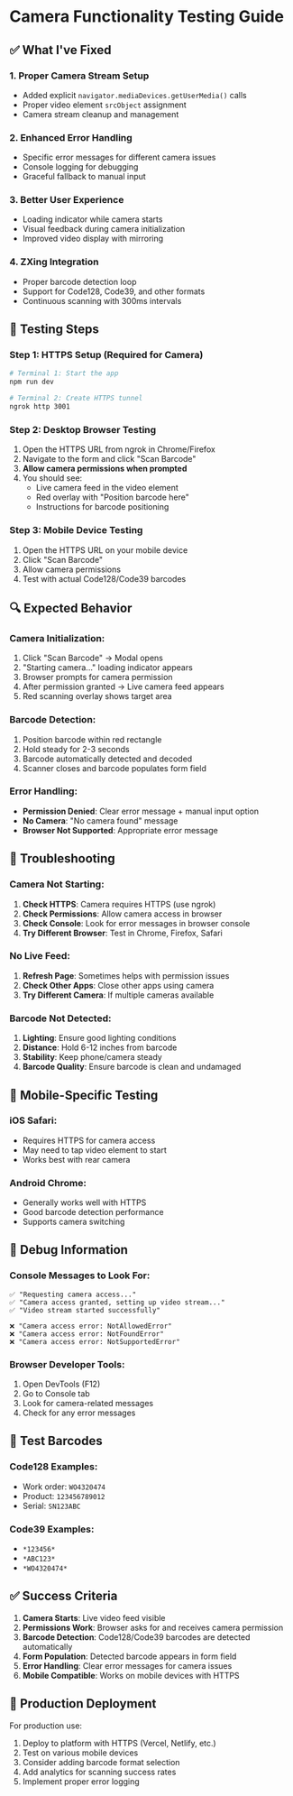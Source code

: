 # Camera Functionality Testing Guide

## ✅ **What I've Fixed**

### 1. **Proper Camera Stream Setup**
- Added explicit `navigator.mediaDevices.getUserMedia()` calls
- Proper video element `srcObject` assignment
- Camera stream cleanup and management

### 2. **Enhanced Error Handling**
- Specific error messages for different camera issues
- Console logging for debugging
- Graceful fallback to manual input

### 3. **Better User Experience**
- Loading indicator while camera starts
- Visual feedback during camera initialization
- Improved video display with mirroring

### 4. **ZXing Integration**
- Proper barcode detection loop
- Support for Code128, Code39, and other formats
- Continuous scanning with 300ms intervals

## 🧪 **Testing Steps**

### **Step 1: HTTPS Setup (Required for Camera)**
```bash
# Terminal 1: Start the app
npm run dev

# Terminal 2: Create HTTPS tunnel
ngrok http 3001
```

### **Step 2: Desktop Browser Testing**
1. Open the HTTPS URL from ngrok in Chrome/Firefox
2. Navigate to the form and click "Scan Barcode"
3. **Allow camera permissions when prompted**
4. You should see:
   - Live camera feed in the video element
   - Red overlay with "Position barcode here"
   - Instructions for barcode positioning

### **Step 3: Mobile Device Testing**
1. Open the HTTPS URL on your mobile device
2. Click "Scan Barcode"
3. Allow camera permissions
4. Test with actual Code128/Code39 barcodes

## 🔍 **Expected Behavior**

### **Camera Initialization:**
1. Click "Scan Barcode" → Modal opens
2. "Starting camera..." loading indicator appears
3. Browser prompts for camera permission
4. After permission granted → Live camera feed appears
5. Red scanning overlay shows target area

### **Barcode Detection:**
1. Position barcode within red rectangle
2. Hold steady for 2-3 seconds
3. Barcode automatically detected and decoded
4. Scanner closes and barcode populates form field

### **Error Handling:**
- **Permission Denied**: Clear error message + manual input option
- **No Camera**: "No camera found" message
- **Browser Not Supported**: Appropriate error message

## 🐛 **Troubleshooting**

### **Camera Not Starting:**
1. **Check HTTPS**: Camera requires HTTPS (use ngrok)
2. **Check Permissions**: Allow camera access in browser
3. **Check Console**: Look for error messages in browser console
4. **Try Different Browser**: Test in Chrome, Firefox, Safari

### **No Live Feed:**
1. **Refresh Page**: Sometimes helps with permission issues
2. **Check Other Apps**: Close other apps using camera
3. **Try Different Camera**: If multiple cameras available

### **Barcode Not Detected:**
1. **Lighting**: Ensure good lighting conditions
2. **Distance**: Hold 6-12 inches from barcode
3. **Stability**: Keep phone/camera steady
4. **Barcode Quality**: Ensure barcode is clean and undamaged

## 📱 **Mobile-Specific Testing**

### **iOS Safari:**
- Requires HTTPS for camera access
- May need to tap video element to start
- Works best with rear camera

### **Android Chrome:**
- Generally works well with HTTPS
- Good barcode detection performance
- Supports camera switching

## 🔧 **Debug Information**

### **Console Messages to Look For:**
```
✅ "Requesting camera access..."
✅ "Camera access granted, setting up video stream..."
✅ "Video stream started successfully"

❌ "Camera access error: NotAllowedError"
❌ "Camera access error: NotFoundError"
❌ "Camera access error: NotSupportedError"
```

### **Browser Developer Tools:**
1. Open DevTools (F12)
2. Go to Console tab
3. Look for camera-related messages
4. Check for any error messages

## 🎯 **Test Barcodes**

### **Code128 Examples:**
- Work order: `WO4320474`
- Product: `123456789012`
- Serial: `SN123ABC`

### **Code39 Examples:**
- `*123456*`
- `*ABC123*`
- `*WO4320474*`

## ✅ **Success Criteria**

1. **Camera Starts**: Live video feed visible
2. **Permissions Work**: Browser asks for and receives camera permission
3. **Barcode Detection**: Code128/Code39 barcodes are detected automatically
4. **Form Population**: Detected barcode appears in form field
5. **Error Handling**: Clear error messages for camera issues
6. **Mobile Compatible**: Works on mobile devices with HTTPS

## 🚀 **Production Deployment**

For production use:
1. Deploy to platform with HTTPS (Vercel, Netlify, etc.)
2. Test on various mobile devices
3. Consider adding barcode format selection
4. Add analytics for scanning success rates
5. Implement proper error logging
